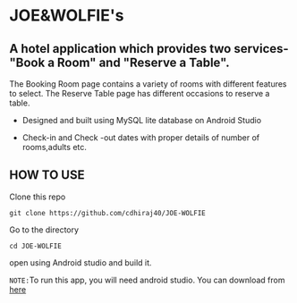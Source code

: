 # JOE&WOLFIE's

## A hotel application which provides two services- "Book a Room" and "Reserve a Table". 
The Booking Room page contains a variety of rooms with different features to select.
The Reserve Table page has different occasions to reserve a table.

- Designed and built using MySQL lite database on Android Studio

- Check-in and Check -out dates with proper details of number of rooms,adults etc.

## HOW TO USE

Clone this repo

```
git clone https://github.com/cdhiraj40/JOE-WOLFIE
```
Go to the directory 
```
cd JOE-WOLFIE
```
open using Android studio and build it.

```NOTE:```To run this app, you will need android studio. You can download from [here](https://developer.android.com/studio?gclid=EAIaIQobChMI5bKU9Lzl8gIVsJlmAh12cQqwEAAYASABEgIfN_D_BwE&gclsrc=aw.ds#downloads)
